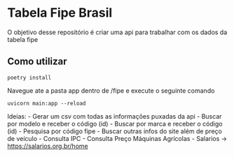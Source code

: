 # Tabela Fipe Brasil

<p>O objetivo desse repositório é criar uma api para trabalhar com os dados da tabela fipe</p>

## Como utilizar

```
poetry install
```

Navegue ate a pasta app dentro de /fipe e execute o seguinte comando
```
uvicorn main:app --reload
```


Ideias:
    - Gerar um csv com todas as informações puxadas da api
    - Buscar por modelo e receber o código (id)
    - Buscar por marca e receber o código (id)
    - Pesquisa por código fipe
    - Buscar outras infos do site além de preço de veículo
    - Consulta IPC
    - Consulta Preço Máquinas Agrícolas
    - Salarios -> https://salarios.org.br/home